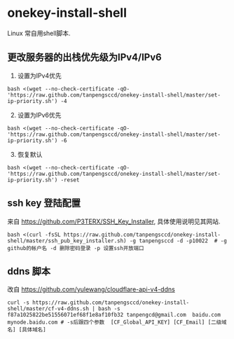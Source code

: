 # onekey-install-shell
Linux 常自用shell脚本.


## 更改服务器的出栈优先级为IPv4/IPv6

  1. 设置为IPv4优先
  ```
  bash <(wget --no-check-certificate -qO- 'https://raw.github.com/tanpengsccd/onekey-install-shell/master/set-ip-priority.sh') -4
  ```
  2. 设置为IPv6优先
  ```
  bash <(wget --no-check-certificate -qO- 'https://raw.github.com/tanpengsccd/onekey-install-shell/master/set-ip-priority.sh') -6
  ```
  3. 恢复默认
  ```
  bash <(wget --no-check-certificate -qO- 'https://raw.github.com/tanpengsccd/onekey-install-shell/master/set-ip-priority.sh') -reset
  ```
## ssh key 登陆配置 
  来自 https://github.com/P3TERX/SSH_Key_Installer, 具体使用说明见其网站. 
  ```
  bash <(curl -fsSL https://raw.github.com/tanpengsccd/onekey-install-shell/master/ssh_pub_key_installer.sh) -g tanpengsccd -d -p10022  # -g github的帐户名 -d 删除密码登录 -p 设置ssh开放端口
  ```
## ddns 脚本  
  改自 https://github.com/yulewang/cloudflare-api-v4-ddns
  ```
  curl -s https://raw.github.com/tanpengsccd/onekey-install-shell/master/cf-v4-ddns.sh | bash -s  f87a1025822be51556071ef68f1e8af10fb32 tanpengcd@gmail.com  baidu.com mynode.baidu.com # -s后跟四个参数  [CF_Global_API_KEY] [CF_Email] [二级域名] [具体域名]
  ```
